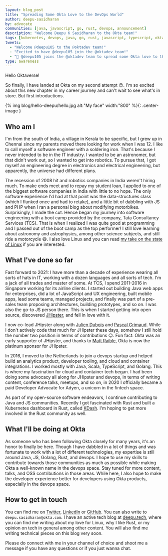 ```yaml
---
layout: blog_post
title: "Spreading Some Okta Love to the DevOps World"
author: deepu-sasidharan
by: advocate
communities: [java, javascript, go, rust, devops, announcement]
description: "Welcome Deepu K Sasidharan to the Okta team!"
tags: [kubernetes, devops, java, go, rust, javascript, typescript, okta]
tweets:
  - "Welcome @deepu105 to the @oktadev team!"
  - "Excited to have @deepu105 join the @oktadev team!"
  - "🎉 @deepu105 joins the @oktadev team to spread some Okta love to the DevOps world"
type: awareness
---
```


Hello Oktaverse!

So finally, I have landed at Okta on my second attempt 😉. I'm so excited about this new chapter in my career journey and can't wait to see what's in store. But first introductions.

{% img blog/hello-deepu/hello.jpg alt:"My face" width:"800" %}{: .center-image }

## Who am I

I'm from the south of India, a village in Kerala to be specific, but I grew up in Chennai since my parents moved there looking for work when I was 12. I like to call myself a software engineer with a soldering iron. That's because I never intended to be in the IT industry. I wanted to be an astronomer, but that didn't work out, so I wanted to get into robotics. To pursue that, I got myself an engineering degree in electronics and electrical engineering, but apparently, the universe had different plans. 

The recession of 2008 hit and robotics companies in India weren't hiring much. To make ends meet and to repay my student loan, I applied to one of the biggest software companies in India with little to no hope. The only software experience I'd had at that point was the data-structures class (which I flunked once and had to retake), and a little bit of dabbling with JS and PHP when I ran a personal blog about modifying motorbikes. Surprisingly, I made the cut. Hence began my journey into software engineering with a boot camp provided by the company, Tata Consultancy Services (TCS). That is when I realized I was quite good at programming and I passed out of the boot camp as the top performer! I still love learning about astronomy and astrophysics, among other science subjects, and still ride a motorcycle 😄. I also love Linux and you can read [my take on the state of Linux](https://deepu.tech/the-state-of-linux-on-desktops/) if you are interested.

## What I've done so far

Fast forward to 2021:  I have more than a decade of experience wearing all sorts of hats in IT, working with a dozen languages and all sorts of tech. I'm a jack of all trades and master of some. At TCS, I spend 2011-2016 in Singapore working for its airline clients. I started out building Java web apps for enterprises, did a lot of JavaScript and UX engineering, built mobile apps, lead some teams, managed projects, and finally was part of a pre-sales team proposing architectures, building prototypes, and so on. I was also the go-to JS person there. This is when I started getting into open source, discovered [JHipster](https://www.jhipster.tech/), and fell in love with it. 

I now co-lead JHipster along with [Julien Dubois](https://twitter.com/juliendubois) and [Pascal Grimaud](https://twitter.com/pascalgrimaud). While I don't actively code that much for JHipster these days, somehow I still hold the number two position in terms of contributions 😉. Fun fact:  Okta was an early supporter of JHipster, and thanks to [Matt Raible](https://developer.okta.com/blog/authors/matt-raible/), Okta is now the platinum sponsor for JHipster.

In 2016, I moved to the Netherlands to join a devops startup and helped build an analytics product, developer tooling, and cloud and container integrations. I worked mostly with Java, Scala, TypeScript, and Golang. This is where my fascination for cloud and container tech began. I had been doing some advocacy all along for JHipster and devops, in terms of writing content, conference talks, meetups, and so on, in 2020 I officially became a paid Developer Advocate for Adyen, a unicorn in the fintech space. 

As part of my open-source software endeavors, I continue contributing to Java and JS communities. Recently I got fascinated with Rust and built a Kubernetes dashboard in Rust, called [KDash](https://kdash.cli.rs/). I'm hoping to get more involved in the Rust community as well.

## What I'll be doing at Okta 

As someone who has been following Okta closely for many years, it's an honor to finally be here. Though I have dabbled in a lot of things and was fortunate to work with a lot of different technologies, my expertise is still around Java, JS, Golang, Rust, and devops. I hope to use my skills to contribute towards those communities as much as possible while making Okta a well-known name in the devops space. Stay tuned for more content, talks, and OSS contributions in those areas. While here, I also hope to make the developer experience better for developers using Okta products, especially in the devops space.

## How to get in touch

You can find me on [Twitter](https://twitter.com/deepu105), [LinkedIn](https://www.linkedin.com/in/deepu05) or [GitHub](https://github.com/deepu105). You can also write to `deepu.sasidharan@okta.com`. I have an active tech blog at [deepu.tech](https://deepu.tech/blogs/), where you can find me writing about my love for Linux, why I like Rust, or my opinion on tech in general among other content. You will also find me writing technical pieces on this blog very soon.

Please do connect with me in your channel of choice and shoot me a message if you have any questions or if you just wanna chat.
